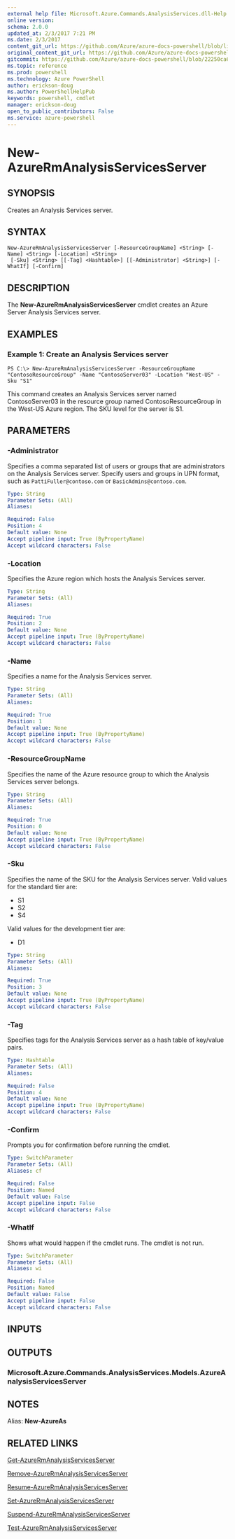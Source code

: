 ```yaml
---
external help file: Microsoft.Azure.Commands.AnalysisServices.dll-Help.xml
online version: 
schema: 2.0.0
updated_at: 2/3/2017 7:21 PM
ms.date: 2/3/2017
content_git_url: https://github.com/Azure/azure-docs-powershell/blob/live/azureps-cmdlets-docs/ResourceManager/AzureRM.AnalysisServices/v3.0.0/New-AzureRmAnalysisServicesServer.md
original_content_git_url: https://github.com/Azure/azure-docs-powershell/blob/live/azureps-cmdlets-docs/ResourceManager/AzureRM.AnalysisServices/v3.0.0/New-AzureRmAnalysisServicesServer.md
gitcommit: https://github.com/Azure/azure-docs-powershell/blob/22250ca6e752543bc5f30f9f71644979e8e5cace/azureps-cmdlets-docs/ResourceManager/AzureRM.AnalysisServices/v3.0.0/New-AzureRmAnalysisServicesServer.md
ms.topic: reference
ms.prod: powershell
ms.technology: Azure PowerShell
author: erickson-doug
ms.author: PowerShellHelpPub
keywords: powershell, cmdlet
manager: erickson-doug
open_to_public_contributors: False
ms.service: azure-powershell
---
```


# New-AzureRmAnalysisServicesServer

## SYNOPSIS
Creates an Analysis Services server.

## SYNTAX

```
New-AzureRmAnalysisServicesServer [-ResourceGroupName] <String> [-Name] <String> [-Location] <String>
 [-Sku] <String> [[-Tag] <Hashtable>] [[-Administrator] <String>] [-WhatIf] [-Confirm]
```

## DESCRIPTION
The **New-AzureRmAnalysisServicesServer** cmdlet creates an Azure Server Analysis Services server.

## EXAMPLES

### Example 1: Create an Analysis Services server 
```
PS C:\> New-AzureRmAnalysisServicesServer -ResourceGroupName "ContosoResourceGroup" -Name "ContosoServer03" -Location "West-US" -Sku "S1"
```

This command creates an Analysis Services server named ContosoServer03 in the resource group named ContosoResourceGroup in the West-US Azure region.
The SKU level for the server is S1.

## PARAMETERS

### -Administrator
Specifies a comma separated list of users or groups that are administrators on the Analysis Services server.
Specify users and groups in UPN format, such as `PattiFuller@contoso.com` or `BasicAdmins@contoso.com`.

```yaml
Type: String
Parameter Sets: (All)
Aliases: 

Required: False
Position: 4
Default value: None
Accept pipeline input: True (ByPropertyName)
Accept wildcard characters: False
```

### -Location
Specifies the Azure region which hosts the Analysis Services server.

```yaml
Type: String
Parameter Sets: (All)
Aliases: 

Required: True
Position: 2
Default value: None
Accept pipeline input: True (ByPropertyName)
Accept wildcard characters: False
```

### -Name
Specifies a name for the Analysis Services server.

```yaml
Type: String
Parameter Sets: (All)
Aliases: 

Required: True
Position: 1
Default value: None
Accept pipeline input: True (ByPropertyName)
Accept wildcard characters: False
```

### -ResourceGroupName
Specifies the name of the Azure resource group to which the Analysis Services server belongs.

```yaml
Type: String
Parameter Sets: (All)
Aliases: 

Required: True
Position: 0
Default value: None
Accept pipeline input: True (ByPropertyName)
Accept wildcard characters: False
```

### -Sku
Specifies the name of the SKU for the Analysis Services server.
Valid values for the standard tier are:
- S1
- S2
- S4

Valid values for the development tier are:
- D1

```yaml
Type: String
Parameter Sets: (All)
Aliases: 

Required: True
Position: 3
Default value: None
Accept pipeline input: True (ByPropertyName)
Accept wildcard characters: False
```

### -Tag
Specifies tags for the Analysis Services server as a hash table of key/value pairs.

```yaml
Type: Hashtable
Parameter Sets: (All)
Aliases: 

Required: False
Position: 4
Default value: None
Accept pipeline input: True (ByPropertyName)
Accept wildcard characters: False
```

### -Confirm
Prompts you for confirmation before running the cmdlet.

```yaml
Type: SwitchParameter
Parameter Sets: (All)
Aliases: cf

Required: False
Position: Named
Default value: False
Accept pipeline input: False
Accept wildcard characters: False
```

### -WhatIf
Shows what would happen if the cmdlet runs.
The cmdlet is not run.

```yaml
Type: SwitchParameter
Parameter Sets: (All)
Aliases: wi

Required: False
Position: Named
Default value: False
Accept pipeline input: False
Accept wildcard characters: False
```

## INPUTS

## OUTPUTS

### Microsoft.Azure.Commands.AnalysisServices.Models.AzureAnalysisServicesServer

## NOTES
Alias: **New-AzureAs**

## RELATED LINKS

[Get-AzureRmAnalysisServicesServer](xref:ResourceManager/AzureRM.AnalysisServices/v3.0.0/Get-AzureRmAnalysisServicesServer.md)

[Remove-AzureRmAnalysisServicesServer](xref:ResourceManager/AzureRM.AnalysisServices/v3.0.0/Remove-AzureRmAnalysisServicesServer.md)

[Resume-AzureRmAnalysisServicesServer](xref:ResourceManager/AzureRM.AnalysisServices/v3.0.0/Resume-AzureRmAnalysisServicesServer.md)

[Set-AzureRmAnalysisServicesServer](xref:ResourceManager/AzureRM.AnalysisServices/v3.0.0/Set-AzureRmAnalysisServicesServer.md)

[Suspend-AzureRmAnalysisServicesServer](xref:ResourceManager/AzureRM.AnalysisServices/v3.0.0/Suspend-AzureRmAnalysisServicesServer.md)

[Test-AzureRmAnalysisServicesServer](xref:ResourceManager/AzureRM.AnalysisServices/v3.0.0/Test-AzureRmAnalysisServicesServer.md)
